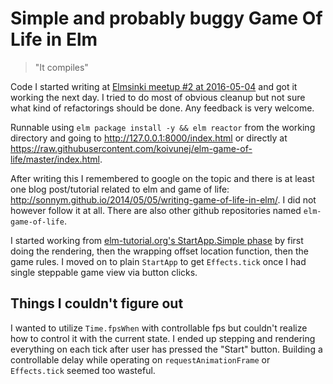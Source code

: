 Simple and probably buggy Game Of Life in Elm
=============================================

> "It compiles"

Code I started writing at [Elmsinki meetup #2 at 2016-05-04](http://www.meetup.com/Elmsinki/events/230661980/) and got it working the next day.
I tried to do most of obvious cleanup but not sure what kind of refactorings should be done.
Any feedback is very welcome.

Runnable using `elm package install -y && elm reactor` from the working directory and going to <http://127.0.0.1:8000/index.html> or directly at <https://raw.githubusercontent.com/koivunej/elm-game-of-life/master/index.html>.

After writing this I remembered to google on the topic and there is at least one blog post/tutorial related to elm and game of life: <http://sonnym.github.io/2014/05/05/writing-game-of-life-in-elm/>.
I did not however follow it at all.
There are also other github repositories named `elm-game-of-life`.

I started working from [elm-tutorial.org's StartApp.Simple phase](http://www.elm-tutorial.org/030_elm_arch/startapp.html) by first doing the rendering, then the wrapping offset location function, then the game rules.
I moved on to plain `StartApp` to get `Effects.tick` once I had single steppable game view via button clicks.

Things I couldn't figure out
----------------------------

I wanted to utilize `Time.fpsWhen` with controllable fps but couldn't realize how to control it with the current state.
I ended up stepping and rendering everything on each tick after user has pressed the "Start" button.
Building a controllable delay while operating on `requestAnimationFrame` or `Effects.tick` seemed too wasteful.
